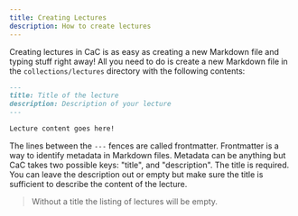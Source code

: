 ```yaml
---
title: Creating Lectures
description: How to create lectures
---
```


Creating lectures in CaC is as easy as creating a new Markdown file and typing
stuff right away! All you need to do is create a new Markdown file in the
`collections/lectures` directory with the following contents:

```markdown
---
title: Title of the lecture
description: Description of your lecture
---

Lecture content goes here!
```

The lines between the `---` fences are called frontmatter. Frontmatter is a way to
identify metadata in Markdown files. Metadata can be anything but CaC takes two
possible keys: "title", and "description". The title is required. You can leave
the description out or empty but make sure the title is sufficient to describe the
content of the lecture.

> Without a title the listing of lectures will be empty.
